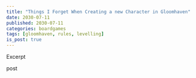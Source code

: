 ```yaml
---
title: "Things I Forget When Creating a new Character in Gloomhaven"
date: 2030-07-11
published: 2030-07-11
categories: boardgames
tags: [gloomhaven, rules, levelling]
is_post: true
---
```

Excerpt
<!--more-->

post
